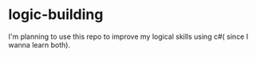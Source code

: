 # logic-building
I'm planning to use this repo to improve my logical skills using c#( since I wanna learn both).
